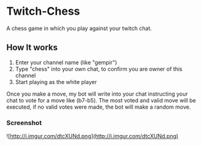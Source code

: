 # Twitch-Chess

A chess game in which you play against your twitch chat. 

## How It works

1. Enter your channel name (like "gempir")
2. Type "chess" into your own chat, to confirm you are owner of this channel
3. Start playing as the white player

Once you make a move, my bot will write into your chat instructing your chat to vote for
a move like (b7-b5). 
The most voted and valid move will be executed, if no valid votes were made, the bot will
make a random move. 

### Screenshot

![http://i.imgur.com/dtcXUNd.png](http://i.imgur.com/dtcXUNd.png)
